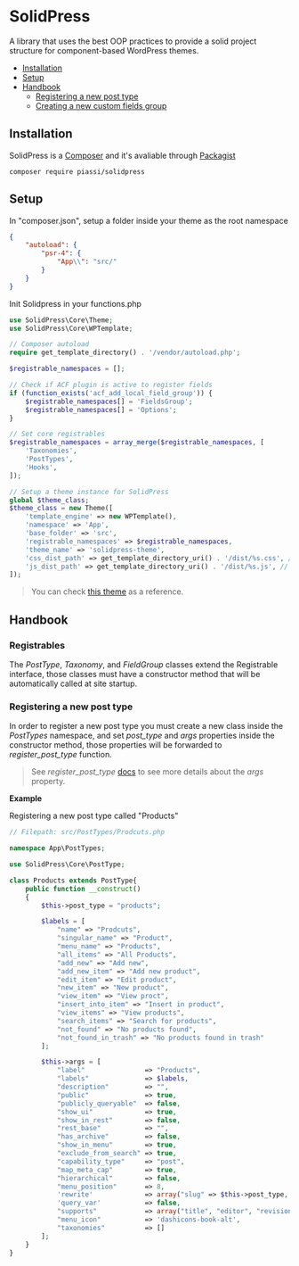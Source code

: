 # SolidPress

A library that uses the best OOP practices to provide a solid project structure for component-based WordPress themes.

-   [Installation](#installation)
-   [Setup](#setup)
-   [Handbook](#handbook)
    -   [Registering a new post type](#registering-a-new-post-type)
    -   [Creating a new custom fields group](#creating-a-new-custom-fields-group)

## Installation

SolidPress is a [Composer](https://getcomposer.org/) and it's avaliable through [Packagist](https://packagist.org/packages/piassi/solidpress)

```
composer require piassi/solidpress
```

## Setup

In "composer.json", setup a folder inside your theme as the root namespace

```json
{
	"autoload": {
		"psr-4": {
			"App\\": "src/"
		}
	}
}
```

Init Solidpress in your functions.php

```php
use SolidPress\Core\Theme;
use SolidPress\Core\WPTemplate;

// Composer autoload
require get_template_directory() . '/vendor/autoload.php';

$registrable_namespaces = [];

// Check if ACF plugin is active to register fields
if (function_exists('acf_add_local_field_group')) {
	$registrable_namespaces[] = 'FieldsGroup';
	$registrable_namespaces[] = 'Options';
}

// Set core registrables
$registrable_namespaces = array_merge($registrable_namespaces, [
	'Taxonomies',
	'PostTypes',
	'Hooks',
]);

// Setup a theme instance for SolidPress
global $theme_class;
$theme_class = new Theme([
	'template_engine' => new WPTemplate(),
	'namespace' => 'App',
	'base_folder' => 'src',
	'registrable_namespaces' => $registrable_namespaces,
	'theme_name' => 'solidpress-theme',
	'css_dist_path' => get_template_directory_uri() . '/dist/%s.css', // %s will be replaced with page bundle css file.
	'js_dist_path' => get_template_directory_uri() . '/dist/%s.js', // %s will be replaced with page bundle js file.
]);
```

> You can check [this theme](https://github.com/piassi/solidpress-theme) as a reference.

## Handbook

### Registrables

The _PostType_, _Taxonomy_, and _FieldGroup_ classes extend the Registrable interface, those classes must have a constructor method that will be automatically called at site startup.

### Registering a new post type

In order to register a new post type you must create a new class inside the _PostTypes_ namespace, and set _post_type_ and _args_ properties inside the constructor method, those properties will be forwarded to _register_post_type_ function.

> See _register_post_type_ [docs](https://developer.wordpress.org/reference/functions/register_post_type/) to see more details about the _args_ property.

**Example**

Registering a new post type called "Products"

```php
// Filepath: src/PostTypes/Prodcuts.php

namespace App\PostTypes;

use SolidPress\Core\PostType;

class Products extends PostType{
	public function __construct()
	{
		$this->post_type = "products";

		$labels = [
			"name" => "Prodcuts",
			"singular_name" => "Product",
			"menu_name" => "Products",
			"all_items" => "All Products",
			"add_new" => "Add new",
			"add_new_item" => "Add new product",
			"edit_item" => "Edit product",
			"new_item" => "New product",
			"view_item" => "View proct",
			"insert_into_item" => "Insert in product",
			"view_items" => "View products",
			"search_items" => "Search for products",
			"not_found" => "No products found",
			"not_found_in_trash" => "No products found in trash"
		];

		$this->args = [
			"label"               => "Products",
			"labels"              => $labels,
			"description"         => "",
			"public"              => true,
			"publicly_queryable"  => false,
			"show_ui"             => true,
			"show_in_rest"        => false,
			"rest_base"           => "",
			"has_archive"         => false,
			"show_in_menu"        => true,
			"exclude_from_search" => true,
			"capability_type"     => "post",
			"map_meta_cap"        => true,
			"hierarchical"        => false,
			"menu_position"       => 8,
			'rewrite'             => array("slug" => $this->post_type, "with_front" => false),
			'query_var'           => false,
			"supports"            => array("title", "editor", "revisions", "excerpt"),
			"menu_icon"           => 'dashicons-book-alt',
			"taxonomies"          => []
		];
	}
}

```
